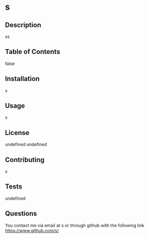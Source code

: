 
  # s

  ## Description
  ss

  ## Table of Contents
  false

  ## Installation
  s

  ## Usage
  s

  ## License
  undefined
  undefined

  ## Contributing
  s

  ## Tests
  undefined

  ## Questions
  You contact me via email at s or through github with the following link https://www.github.com/s/
